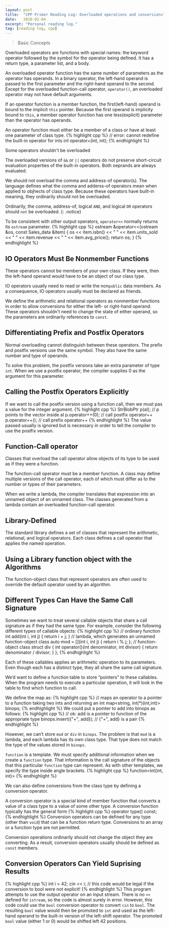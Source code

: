```yaml
---
layout: post
title:  "CPP Primer Reading Log: Overloaded operations and conversions"
date:   2020-02-04
excerpt: "Personal reading log."
tag: [reading log, cpp]
---
```


> Basic Concepts

Overloaded operators are functions with special names: the keyword operator
followed by the symbol for the operator being defined.
It has a return type, a parameter list, and a body.

An overloaded operator function has the same number of parameters as the operator has operands. In a binary operator, the left-hand operand is passed to the first parameter and the right-hand operand to the second.
Except for the overloaded function-call operator, `operator()`, an overloaded operator may not have default arguments.

If an operator function is a member function, the first(left-hand) operand is bound to the implicit `this` pointer. Because the first operand is implicity bound to `this`, a member operator function has one less(explicit) parameter than the operator has operands.

An operator function must either be a member of a class or have at least one parameter of class type.
{% highlight cpp %}
// error: cannot redefine the built-in operator for ints
int operator+(int, int);
{% endhighlight %}

Some operators shouldn't be overloaded

The overloaded versions of `&&` or `||` operators do not preserve short-circuit evaluation properties of the built-in operators. Both oeprands are always evaluated.

We should not overload the comma and address-of operator(`&`). The language defines what the comma and adderss-of operators mean when applied to objhects of class type. Because these operators have built-in meaning, they ordinarily should not be overloaded.

Ordinarily, the comma, address-of, logical `AND`, and logical `OR` operators should `not` be overloaded.
{: .notice}

To be consistent with other output operators, `operator<<` normally returns its `ostream` parameter.
{% highlight cpp %}
ostream &operator<<(ostream &os, const Sales_data &item)
{
    os << item.isbn() << " " << item.units_sold << " " << item.revenue << " " << item.avg_price();
    return os;
}
{% endhighlight %}

## IO Operators Must Be Nonmember Functions

These operators cannot be members of your own class. If they were, then the left-hand operand would have to be an object of our class type.

IO operators usually need to read or write the non`public` data members. As a consequence, IO operators usually must be declared as friends.

We define the arithmetic and relational operators as nonmember functions in order to allow conversions for either the left- or right-hand operand. These operators shouldn't need to change the state of either operand, so the parameters are ordinarily references to `const`.

## Differentiating Prefix and Postfix Operators

Normal overloading cannot distinguish between these operators. The prefix and postfix versions use the same symbol. They also have the same number and type of operands.

To solve this problem, the postfix versions take an extra parameter of type `int`. When we use a postfix operator, the compiler supplies 0 as the argument for this parameter.

## Calling the Postfix Operators Explicitly

If we want to call the postfix version using a function call, then we must pas a value for the integer argument.
{% highlight cpp %}
StrBlobPtr p(al); // p points to the vector inside al
p.operator++(0); // call postfix operator++
p.operator++();  // call prefix operator++
{% endhighlight %}
The value passed usually is ignored but is necessary in order to tell the compiler to use the postfix version.

## Function-Call operator

Classes that overload the call operator allow objects of its type to be used as if they were a function.

The function-call operator must be a member function. A class may define multiple versions of the call operator, each of which must differ as to the number or types of their parameters.

When we write a lambda, the compiler translates that expression into an unnamed object of an unnamed class. The classes generated from a lambda contain an overloaded function-call operator.

## Library-Defined 
The standard library defines a set of classes that represent the arithmetic, relational, and logical operators. 
Each class defines a call operator that applies the named operation.

## Using a Library function object with the Algorithms
The function-object class that represent operators are often used to override the default operator used by an algorithm.

## Different Types Can Have the Same Call Signature
Sometimes we want to treat several callable objects that share a call signature as if they had the same type. 
For example, consider the following different types of callable objects:
{% highlight cpp %}
// ordinary function
int add(int i, int j) { return i + j; }
// lambda, which generates an unnamed function-object class
auto mod = [](int i, int j) { return i % j; };
// function-object class
struct div {
    int operator()(int denominator, int divisor) {
        return denominator / divisor;
    }
};
{% endhighlight %}

Each of these callables applies an arithmetic operation to its parameters.
Even though each has a distinct type, they all share the same call signature.

We’d want to define a function table to store “pointers” to these callables.
When the program needs to execute a particular operation, it will look in the table to find which function to call.

We define the map as:
{% highlight cpp %}
// maps an operator to a pointer to a function taking two ints and returning an int
map<string, int(*)(int,int)> binops;
{% endhighlight %}
We could put a pointer to add into binops as follows:
{% highlight cpp %}
// ok: add is a pointer to function of the appropriate type
binops.insert({"+", add}); // {"+", add} is a pair
{% endhighlight %}

However, we can’t store `mod` or `div` in `binops`.
The problem is that `mod` is a lambda, and each lambda has its own class type. 
That type does not match the type of the values stored in `binops`.

`function` is a template. We must specify additional information when we create a `function` type.
That information is the call signature of the objects that this particular `function` type can represent.
As with other templates, we specify the type inside angle brackets.
{% highlight cpp %}
function<int(int, int)>
{% endhighlight %}

We can also define conversions from the class type by defining a conversion operator.

A conversion operator is a special kind of member function that converts a value of a class type to a value of some other type. 
A conversion function typically has the general form
{% highlight cpp %}
operator type() const;
{% endhighlight %}
Conversion operators can be defined for any type (other than `void`) that can be a function return type. 
Conversions to an array or a function type are not permitted.

Conversion operations ordinarily should not change the object they are converting. 
As a result, conversion operators usually should be defined as `const` members.

## Conversion Operators Can Yield Suprising Results

{% highlight cpp %}
int i = 42;
cin << i; // this code would be legal if the conversion to bool were not explicit!
{% endhighlight %}
This program attempts to use the output operator on an input stream. There is no `<<` defined for `istream`, so the code is almost surely in error. 
However, this code could use the `bool` conversion operator to convert `cin` to `bool`. 
The resulting `bool` value would then be promoted to `int` and used as the left-hand operand to the built-in
version of the left-shift operator. 
The promoted `bool` value (either 1 or 0) would be shifted left 42 positions.
